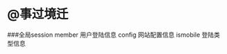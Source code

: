 @事过境迁
===================================
###全局session
member		用户登陆信息
config		网站配置信息
ismobile	登陆类型信息